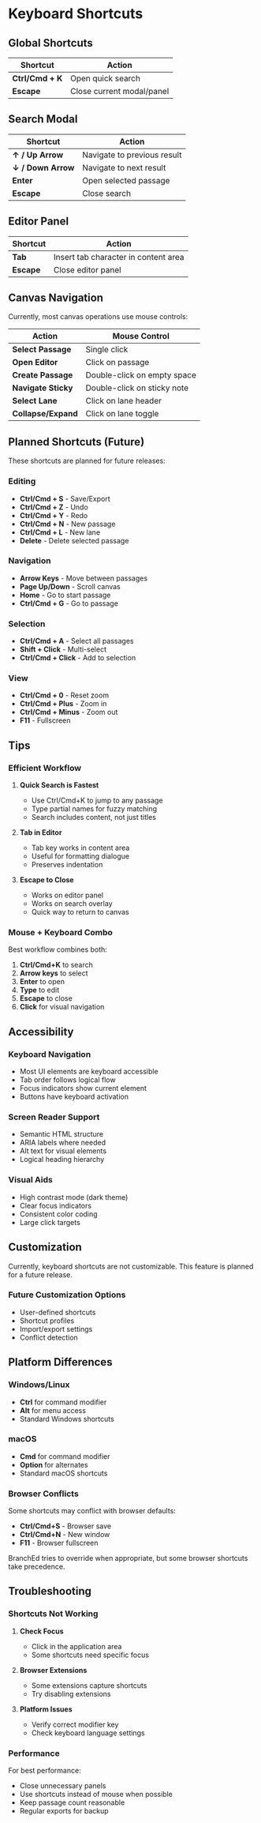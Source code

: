 # Keyboard Shortcuts

## Global Shortcuts

| Shortcut | Action |
|----------|--------|
| **Ctrl/Cmd + K** | Open quick search |
| **Escape** | Close current modal/panel |

## Search Modal

| Shortcut | Action |
|----------|--------|
| **↑ / Up Arrow** | Navigate to previous result |
| **↓ / Down Arrow** | Navigate to next result |
| **Enter** | Open selected passage |
| **Escape** | Close search |

## Editor Panel

| Shortcut | Action |
|----------|--------|
| **Tab** | Insert tab character in content area |
| **Escape** | Close editor panel |

## Canvas Navigation

Currently, most canvas operations use mouse controls:

| Action | Mouse Control |
|--------|--------------|
| **Select Passage** | Single click |
| **Open Editor** | Click on passage |
| **Create Passage** | Double-click on empty space |
| **Navigate Sticky** | Double-click on sticky note |
| **Select Lane** | Click on lane header |
| **Collapse/Expand** | Click on lane toggle |

## Planned Shortcuts (Future)

These shortcuts are planned for future releases:

### Editing
- **Ctrl/Cmd + S** - Save/Export
- **Ctrl/Cmd + Z** - Undo
- **Ctrl/Cmd + Y** - Redo
- **Ctrl/Cmd + N** - New passage
- **Ctrl/Cmd + L** - New lane
- **Delete** - Delete selected passage

### Navigation
- **Arrow Keys** - Move between passages
- **Page Up/Down** - Scroll canvas
- **Home** - Go to start passage
- **Ctrl/Cmd + G** - Go to passage

### Selection
- **Ctrl/Cmd + A** - Select all passages
- **Shift + Click** - Multi-select
- **Ctrl/Cmd + Click** - Add to selection

### View
- **Ctrl/Cmd + 0** - Reset zoom
- **Ctrl/Cmd + Plus** - Zoom in
- **Ctrl/Cmd + Minus** - Zoom out
- **F11** - Fullscreen

## Tips

### Efficient Workflow

1. **Quick Search is Fastest**
   - Use Ctrl/Cmd+K to jump to any passage
   - Type partial names for fuzzy matching
   - Search includes content, not just titles

2. **Tab in Editor**
   - Tab key works in content area
   - Useful for formatting dialogue
   - Preserves indentation

3. **Escape to Close**
   - Works on editor panel
   - Works on search overlay
   - Quick way to return to canvas

### Mouse + Keyboard Combo

Best workflow combines both:
1. **Ctrl/Cmd+K** to search
2. **Arrow keys** to select
3. **Enter** to open
4. **Type** to edit
5. **Escape** to close
6. **Click** for visual navigation

## Accessibility

### Keyboard Navigation
- Most UI elements are keyboard accessible
- Tab order follows logical flow
- Focus indicators show current element
- Buttons have keyboard activation

### Screen Reader Support
- Semantic HTML structure
- ARIA labels where needed
- Alt text for visual elements
- Logical heading hierarchy

### Visual Aids
- High contrast mode (dark theme)
- Clear focus indicators
- Consistent color coding
- Large click targets

## Customization

Currently, keyboard shortcuts are not customizable. This feature is planned for a future release.

### Future Customization Options
- User-defined shortcuts
- Shortcut profiles
- Import/export settings
- Conflict detection

## Platform Differences

### Windows/Linux
- **Ctrl** for command modifier
- **Alt** for menu access
- Standard Windows shortcuts

### macOS
- **Cmd** for command modifier
- **Option** for alternates
- Standard macOS shortcuts

### Browser Conflicts
Some shortcuts may conflict with browser defaults:
- **Ctrl/Cmd+S** - Browser save
- **Ctrl/Cmd+N** - New window
- **F11** - Browser fullscreen

BranchEd tries to override when appropriate, but some browser shortcuts take precedence.

## Troubleshooting

### Shortcuts Not Working

1. **Check Focus**
   - Click in the application area
   - Some shortcuts need specific focus

2. **Browser Extensions**
   - Some extensions capture shortcuts
   - Try disabling extensions

3. **Platform Issues**
   - Verify correct modifier key
   - Check keyboard language settings

### Performance

For best performance:
- Close unnecessary panels
- Use shortcuts instead of mouse when possible
- Keep passage count reasonable
- Regular exports for backup
